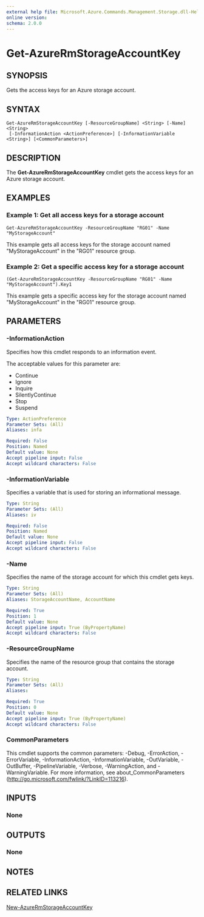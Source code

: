 ```yaml
---
external help file: Microsoft.Azure.Commands.Management.Storage.dll-Help.xml
online version:
schema: 2.0.0
---
```


# Get-AzureRmStorageAccountKey

## SYNOPSIS
Gets the access keys for an Azure storage account.

## SYNTAX

```
Get-AzureRmStorageAccountKey [-ResourceGroupName] <String> [-Name] <String>
 [-InformationAction <ActionPreference>] [-InformationVariable <String>] [<CommonParameters>]
```

## DESCRIPTION
The **Get-AzureRmStorageAccountKey** cmdlet gets the access keys for an Azure storage account.

## EXAMPLES

### Example 1: Get all access keys for a storage account
```
Get-AzureRmStorageAccountKey -ResourceGroupName "RG01" -Name "MyStorageAccount"
```

This example gets all access keys for the storage account named "MyStorageAccount" in the "RG01" resource group.

### Example 2: Get a specific access key for a storage account
```
(Get-AzureRmStorageAccountKey -ResourceGroupName "RG01" -Name "MyStorageAccount").Key1
```

This example gets a specific access key for the storage account named "MyStorageAccount" in the "RG01" resource group.

## PARAMETERS

### -InformationAction
Specifies how this cmdlet responds to an information event.

The acceptable values for this parameter are:

- Continue
- Ignore
- Inquire
- SilentlyContinue
- Stop
- Suspend


```yaml
Type: ActionPreference
Parameter Sets: (All)
Aliases: infa

Required: False
Position: Named
Default value: None
Accept pipeline input: False
Accept wildcard characters: False
```

### -InformationVariable
Specifies a variable that is used for storing an informational message.

```yaml
Type: String
Parameter Sets: (All)
Aliases: iv

Required: False
Position: Named
Default value: None
Accept pipeline input: False
Accept wildcard characters: False
```

### -Name
Specifies the name of the storage account for which this cmdlet gets keys.

```yaml
Type: String
Parameter Sets: (All)
Aliases: StorageAccountName, AccountName

Required: True
Position: 1
Default value: None
Accept pipeline input: True (ByPropertyName)
Accept wildcard characters: False
```

### -ResourceGroupName
Specifies the name of the resource group that contains the storage account.

```yaml
Type: String
Parameter Sets: (All)
Aliases:

Required: True
Position: 0
Default value: None
Accept pipeline input: True (ByPropertyName)
Accept wildcard characters: False
```

### CommonParameters
This cmdlet supports the common parameters: -Debug, -ErrorAction, -ErrorVariable, -InformationAction, -InformationVariable, -OutVariable, -OutBuffer, -PipelineVariable, -Verbose, -WarningAction, and -WarningVariable. For more information, see about_CommonParameters (http://go.microsoft.com/fwlink/?LinkID=113216).

## INPUTS

### None

## OUTPUTS

### None

## NOTES

## RELATED LINKS

[New-AzureRmStorageAccountKey](./New-AzureRmStorageAccountKey.md)
